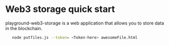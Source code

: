 # Web3 storage quick start

playground-web3-storage is a web application that allows you to store data in the blockchain.

```bash
   node putfiles.js --token= <Token-here> awesomeFile.html
```
